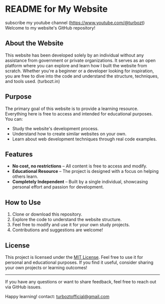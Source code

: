 # README for My Website
subscribe my youtube channel (https://www.youtube.com/@turbozt)
Welcome to my website's GitHub repository!

## About the Website

This website has been developed solely by an individual without any assistance from government or private organizations. It serves as an open platform where you can explore and learn how I built the website from scratch. Whether you're a beginner or a developer looking for inspiration, you are free to dive into the code and understand the structure, techniques, and tools used.
(turbozt.in)
## Purpose

The primary goal of this website is to provide a learning resource. Everything here is free to access and intended for educational purposes. You can:

- Study the website's development process.
- Understand how to create similar websites on your own.
- Learn about web development techniques through real code examples.

## Features

- **No cost, no restrictions** – All content is free to access and modify.
- **Educational Resource** – The project is designed with a focus on helping others learn.
- **Completely Independent** – Built by a single individual, showcasing personal effort and passion for development.

## How to Use

1. Clone or download this repository.
2. Explore the code to understand the website structure.
3. Feel free to modify and use it for your own study projects.
4. Contributions and suggestions are welcome!

## License

This project is licensed under the [MIT License](LICENSE). Feel free to use it for personal and educational purposes. If you find it useful, consider sharing your own projects or learning outcomes!

---

If you have any questions or want to share feedback, feel free to reach out via GitHub issues.

Happy learning!
contact: turboztofficial@gmail.com
